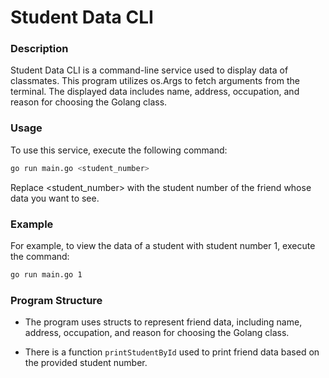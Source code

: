 # Student Data CLI

### Description

Student Data CLI is a command-line service used to display data of classmates. This program utilizes os.Args to fetch arguments from the terminal. The displayed data includes name, address, occupation, and reason for choosing the Golang class.

### Usage

To use this service, execute the following command:

```bash
go run main.go <student_number>
```

Replace <student_number> with the student number of the friend whose data you want to see.

### Example

For example, to view the data of a student with student number 1, execute the command:

```bash
go run main.go 1
```

### Program Structure

- The program uses structs to represent friend data, including name, address, occupation, and reason for choosing the Golang class.

- There is a function `printStudentById` used to print friend data based on the provided student number.
